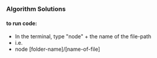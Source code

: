 ### Algorithm Solutions

#### to run code:

- In the terminal, type "node" + the name of the file-path
- i.e.
- node [folder-name]/[name-of-file]